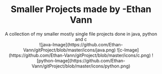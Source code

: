 <h1 align="center">
	Smaller Projects made by -Ethan Vann
</h1>

<div align="center">	
	A collection of my smaller mostly single file projects done in java, python and c
</div>

<div align="center">
![java-Image](https://github.com/Ethan-Vann/gitProject/blob/master/icons/java.png)
![c-Image](https://github.com/Ethan-Vann/gitProject/blob/master/icons/c.png)
![python-Image](https://github.com/Ethan-Vann/gitProject/blob/master/icons/python.png)
</div>

